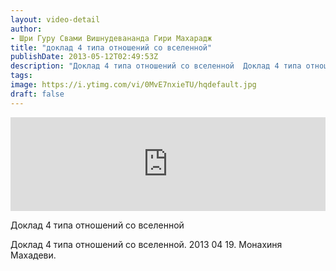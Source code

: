 ```yaml
---
layout: video-detail
author:
- Шри Гуру Свами Вишнудевананда Гири Махарадж
title: "доклад 4 типа отношений со вселенной"
publishDate: 2013-05-12T02:49:53Z
description: "Доклад 4 типа отношений со вселенной  Доклад 4 типа отношений со вселенной. 2013 04 19. Монахиня Махадеви."
tags: 
image: https://i.ytimg.com/vi/0MvE7nxieTU/hqdefault.jpg
draft: false
---
```


<iframe width="100%" src="https://www.youtube.com/embed/0MvE7nxieTU" frameborder="0" allowfullscreen=""></iframe> 

 Доклад 4 типа отношений со вселенной

 Доклад 4 типа отношений со вселенной. 2013 04 19\. Монахиня Махадеви.   

 